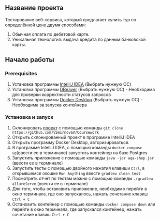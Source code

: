 ## **Название проекта**
Тестирование веб-сервиса, который предлагает купить тур по определённой цене двумя способами:

1. Обычная оплата по дебетовой карте.
2. Уникальная технология: выдача кредита по данным банковской карты.

## **Начало работы**
### **Prerequisites**
1. Установка программы [IntelliJ IDEA](https://www.jetbrains.com/ru-ru/idea/download/?section=windows) (Выбрать нужную ОС)
2. Установка программы [DBeaver](https://dbeaver.io/download/) (Выбрать нужную ОС) - Необходима для проверки корректности статусов запросов
3. Установка программы [Docker Desktop](https://www.docker.com/products/docker-desktop/) (Выбрать нужную ОС) - Необходима за запуска контейнера

### **Установка и запуск**
1. Склонировать [проект](https://github.com/VSmirnovaV/Coursework) с помощью команды `git clone https://github.com/VSmirnovaV/Coursework`
2. Открыть склонированный проект в программе IntelliJ IDEA
3. Открыть программу Docker Desktop, авторизироваться.
4. В программе IntelliJ IDEA, с помощью команды `docker-compose up`(ввести ее в терминале) запустить контейнер на базе Postgres
5. Запустить приложение с помощью команды `java -jar aqa-shop.jar` (ввести ее в терминале)
6. Запустить тесты с помощью двойного нажатия клавиши `Ctrl`, в открывшемся окошке `Run Anything` ввести `gradlew clean test`
7. Посмотреть отчет по тестам можно с помощью команды `./gradlew allureServe` (ввести ее в терминале)
8. Для того, чтобы остановить приложение, необходимо перейти в окно терминала, где оно запускалось, нажать сочетание клавиш `Ctrl + C`
9. Остановить контейнер с помощью команды `docker compose down` или перейти в окно терминала, где запускался контейнер, нажать сочетание клавиш `Ctrl + C`
